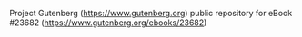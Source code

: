 Project Gutenberg (https://www.gutenberg.org) public repository for eBook #23682 (https://www.gutenberg.org/ebooks/23682)

